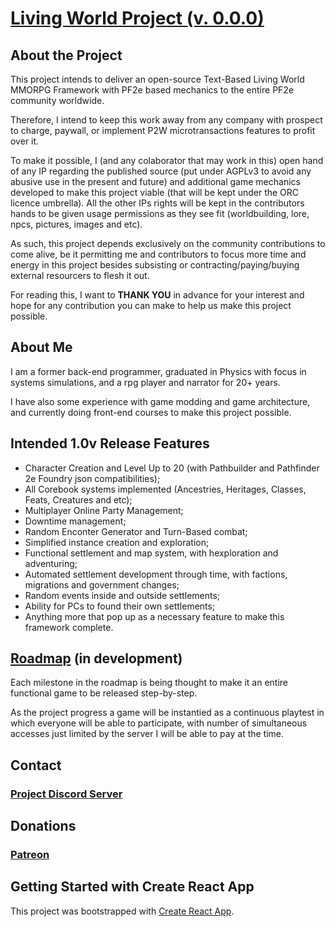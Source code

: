 # [Living World Project (v. 0.0.0)](https://living-world-project.vercel.app/)

## About the Project
This project intends to deliver an open-source Text-Based Living World MMORPG Framework with PF2e based mechanics to the entire PF2e community worldwide.

Therefore, I intend to keep this work away from any company with prospect to charge, paywall, or implement P2W microtransactions features to profit over it.

To make it possible, I (and any colaborator that may work in this) open hand of any IP regarding the published source (put under AGPLv3 to avoid any abusive use in the present and future) and additional game mechanics developed to make this project viable (that will be kept under the ORC licence umbrella). All the other IPs rights will be kept in the contributors hands to be given usage permissions as they see fit (worldbuilding, lore, npcs, pictures, images and etc).

As such, this project depends exclusively on the community contributions to come alive, be it permitting me and contributors to focus more time and energy in this project besides subsisting or contracting/paying/buying external resourcers to flesh it out.

For reading this, I want to **THANK YOU** in advance for your interest and hope for any contribution you can make to help us make this project possible.


## About Me
I am a former back-end programmer, graduated in Physics with focus in systems simulations, and a rpg player and narrator for 20+ years.

I have also some experience with game modding and game architecture, and currently doing front-end courses to make this project possible.


## Intended 1.0v Release Features

- Character Creation and Level Up to 20 (with Pathbuilder and Pathfinder 2e Foundry json compatibilities);
- All Corebook systems implemented (Ancestries, Heritages, Classes, Feats, Creatures and etc);
- Multiplayer Online Party Management;
- Downtime management;
- Random Enconter Generator and Turn-Based combat;
- Simplified instance creation and exploration;
- Functional settlement and map system, with hexploration and adventuring;
- Automated settlement development through time, with factions, migrations and government changes;
- Random events inside and outside settlements;
- Ability for PCs to found their own settlements;
- Anything more that pop up as a necessary feature to make this framework complete.


## [Roadmap](/docs/Roadmap.md) (in development)

Each milestone in the roadmap is being thought to make it an entire functional game to be released step-by-step.

As the project progress a game will be instantied as a continuous playtest in which everyone will be able to participate, with number of simultaneous accesses just limited by the server I will be able to pay at the time.


## Contact
### [Project Discord Server](https://discord.gg/W5zD5jdWtT)

## Donations
### [Patreon](https://www.patreon.com/c/MaxRW)


## Getting Started with Create React App

This project was bootstrapped with [Create React App](https://github.com/facebook/create-react-app).
